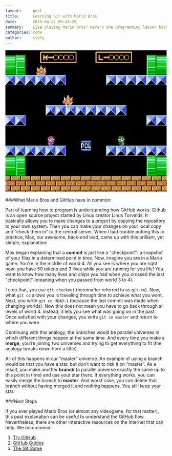 ```yaml
---
layout:     post
title:      Learning Git with Mario Bros
date:       2015-04-27 09:41:29
summary:    Like playing Mario Bros? Here's one programming lesson hidden in the famous videogame.
categories: code
author:     stefy
---
```

![mariobros](/images/mariobros.jpg)


###What Mario Bros and GitHub have in common:

Part of learning how to program is understanding how GitHub works. Github is an open source project started by Linux creator Linus Torvalds. It basically allows you to make changes to a project by copying the repository to your own system. Then you can make your changes on your local copy and “check them in” to the central server. When I had trouble putting this to practice, Max, our awesome, back-end lead, came up with this brilliant, yet simple, explanation:

Max began explaining that a **commit** is just like a "checkpoint": a snapshot of your files in a determined point in time. Now, imagine you are in a Mario game. You're in the middle of world 4.  All you see is where you are right now: you have 50 tokens and 3 lives while you are running for you life! You want to know how many lives and chips you had when you crossed the last "checkpoint" (meaning when you passed from world 3 to 4). 

To do that, you use `git checkout` (hereinafter referred to as `git co`). Now, what `git co` allows you is traveling through time to achieve what you want. Next, you write `git co HEAD~1` (because the last commit was made when changing worlds). Now this does not mean you have to go back through all levels of world 4. Instead, it lets you see what was going on in the past.  Once satisfied with your changes, you write `git co master` and return to where you were. 

Continuing with this analogy, the branches would be parallel universes in which different things happen at the same time. And every time you make a **merge**, you're joining two universes and trying to get everything to fit (the analogy breaks down here a little).


All of this happens in our “master” universe. An example of using a branch would be that you have a star, but don’t want to risk it on “master”. As a result, you make another **branch** (a parallel universe exactly the same up to this point in time) and use your star there. If everything works, you can easily merge the branch to **master**.  And worst case, you can delete that branch without having merged it and nothing happens. You still keep your star. 

###Next Steps

If you ever played Mario Bros (or almost any videogame, for that matter), this past explanation can be useful to understand the GitHub flow. Nevertheless, there are other interactive resources on the Internet that can help. We recommend:

1. [Try GitHub](https://try.github.io/levels/1/challenges/1)
2. [GitHub Guides](https://guides.github.com/introduction/flow/)
3. [The Git Game](http://pcottle.github.io/learnGitBranching/)



